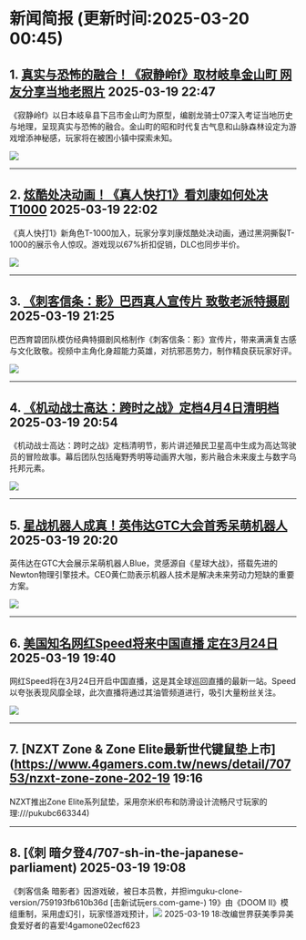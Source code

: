 # 新闻简报 (更新时间:2025-03-20 00:45)

## 1. [真实与恐怖的融合！《寂静岭f》取材岐阜金山町 网友分享当地老照片](https://www.3dmgame.com/news/202503/3916736.html)   2025-03-19 22:47

《寂静岭f》以日本岐阜县下吕市金山町为原型，编剧龙骑士07深入考证当地历史与地理，呈现真实与恐怖的融合。金山町的昭和时代复古气息和山脉森林设定为游戏增添神秘感，玩家将在被困小镇中探索未知。

![](https://img.3dmgame.com/uploads/images/news/20250319/1742395371_656255_jpg_r.jpg)

---

## 2. [炫酷处决动画！《真人快打1》看刘康如何处决T1000](https://www.3dmgame.com/news/202503/3916735.html)   2025-03-19 22:02

《真人快打1》新角色T-1000加入，玩家分享刘康炫酷处决动画，通过黑洞撕裂T-1000的展示令人惊叹。游戏现以67%折扣促销，DLC也同步半价。

![](https://img.3dmgame.com/uploads/images/news/20250319/1742392760_513696_jpg_r.jpg)

---

## 3. [《刺客信条：影》巴西真人宣传片 致敬老派特摄剧](https://www.3dmgame.com/news/202503/3916734.html)   2025-03-19 21:25

巴西育碧团队模仿经典特摄剧风格制作《刺客信条：影》宣传片，带来满满复古感与文化致敬。视频中主角化身超能力英雄，对抗邪恶势力，制作精良获玩家好评。

![](https://img.3dmgame.com/uploads/images/news/20250319/1742390640_276545_jpg_r.jpg)

---

## 4. [《机动战士高达：跨时之战》定档4月4日清明档](https://www.3dmgame.com/news/202503/3916733.html)   2025-03-19 20:54

《机动战士高达：跨时之战》定档清明节，影片讲述殖民卫星高中生成为高达驾驶员的冒险故事。幕后团队包括庵野秀明等动画界大咖，影片融合未来废土与数字乌托邦元素。

![](https://img.3dmgame.com/uploads/images/news/20250319/1742393150_252929.jpg)

---

## 5. [星战机器人成真！英伟达GTC大会首秀呆萌机器人](https://www.3dmgame.com/news/202503/3916732.html)   2025-03-19 20:20

英伟达在GTC大会展示呆萌机器人Blue，灵感源自《星球大战》，搭载先进的Newton物理引擎技术。CEO黄仁勋表示机器人技术是解决未来劳动力短缺的重要方案。

![](https://img.3dmgame.com/uploads/images/news/20250319/1742387866_467023_jpg_r.jpg)

---

## 6. [美国知名网红Speed将来中国直播 定在3月24日](https://www.3dmgame.com/news/202503/3916731.html)   2025-03-19 19:40

网红Speed将在3月24日开启中国直播，这是其全球巡回直播的最新一站。Speed以夸张表现风靡全球，此次直播将通过其油管频道进行，吸引大量粉丝关注。

![](https://img.3dmgame.com/uploads/images/news/20250319/1742385635_203045_jpg_r.jpg)

---

## 7. [NZXT Zone & Zone Elite最新世代键鼠垫上市](https://www.4gamers.com.tw/news/detail/70753/nzxt-zone-zone-202-19 19:16

NZXT推出Zone Elite系列鼠垫，采用奈米织布和防滑设计流畅尺寸玩家的理:///pukubc663344)

---

## 8. [《刺 暗夕登4/707-sh-in-the-japanese-parliament)   2025-03-19 19:08

《刺客信条 暗影者》因游戏破，被日本员教，并担imguku-clone-version/759193fb610b36d [击新试玩ers.com-game-)  19》由《DOOM II》模组重制，采用虚幻引，玩家怪游戏预计，![](https://img.4gamers.com.tw/puku-clone-version/a674062e1b8a16a94d3361b8af0f##常技能食食番.4gamers.com.tw/news/detail/70764/japanese-poll-ranks-meshi-anime)   2025-03-19 18:改编世界获美季异美食爱好者的喜爱!4gamone02ecf623